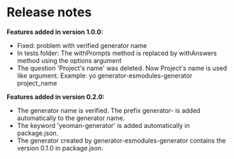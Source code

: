 # Release notes

**Features added in version 1.0.0:**

- Fixed: problem with verified generator name
- In tests folder: The withPrompts method is replaced by withAnswers method using the options argument
- The question 'Project's name' was deleted. Now Project's name is used like argument. Example: yo generator-esmodules-generator project_name

**Features added in version 0.2.0:**

- The generator name is verified. The prefix generator- is added automatically to the generator name.
- The keyword 'yeoman-generator' is added automatically in package.json.
- The generator created by generator-esmodules-generator contains the version 0.1.0 in package.json.
